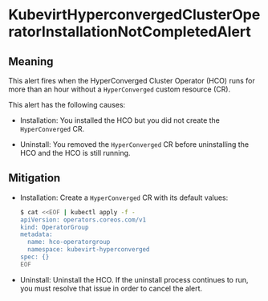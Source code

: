 # KubevirtHyperconvergedClusterOperatorInstallationNotCompletedAlert
<!-- Edited: apinnick@redhat.com, Aug 2022 --> 

## Meaning
This alert fires when the HyperConverged Cluster Operator (HCO) runs for more than an hour without a `HyperConverged` custom resource (CR).

This alert has the following causes:

- Installation: You installed the HCO but you did not create the `HyperConverged` CR.

- Uninstall: You removed the `HyperConverged` CR before uninstalling the HCO and the HCO is still running.

## Mitigation
- Installation: Create a `HyperConverged` CR with its default values:

  ```bash
  $ cat <<EOF | kubectl apply -f -
  apiVersion: operators.coreos.com/v1
  kind: OperatorGroup
  metadata:
    name: hco-operatorgroup
    namespace: kubevirt-hyperconverged
  spec: {}
  EOF
  ```

- Uninstall: Uninstall the HCO. If the uninstall process continues to run, you must resolve that issue in order to cancel the alert.
